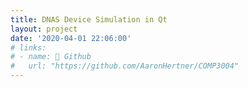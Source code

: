 ```yaml
---
title: DNAS Device Simulation in Qt
layout: project
date: '2020-04-01 22:06:00'
# links:
# - name: 🤖 Github
#   url: "https://github.com/AaronHertner/COMP3004"
---
```


